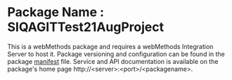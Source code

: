 # Package Name : SIQAGITTest21AugProject
This is a webMethods package and requires a webMethods Integration Server to host it. Package versioning and configuration can be found in the package [manifest](./SIQAGITTest21AugProject/manifest.v3) file. Service and API documentation is available on the package's home page http://&lt;server&gt;:&lt;port&gt;/&lt;packagename>.